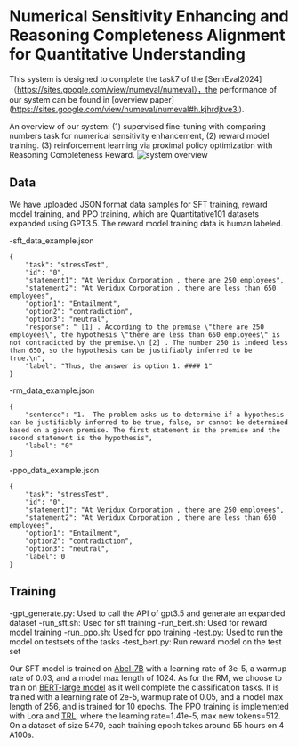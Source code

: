 # Numerical Sensitivity Enhancing and Reasoning Completeness Alignment for Quantitative Understanding
This system is designed to complete the task7 of the [SemEval2024]（https://sites.google.com/view/numeval/numeval），the performance of our system can be found in [overview paper] (https://sites.google.com/view/numeval/numeval#h.kjhrdjtve3l).

An overview of our system: (1) supervised fine-tuning with comparing numbers task for numerical sensitivity enhancement, (2) reward model training. (3) reinforcement learning via proximal policy optimization
with Reasoning Completeness Reward.
![system overview](https://github.com/Bit-numeval/NumEval/assets/160459346/6edd5f8b-29b6-4b1a-9d21-30b4fd8cd665)

## Data
We have uploaded JSON format data samples for SFT training, reward model training, and PPO training, which are Quantitative101 datasets expanded using GPT3.5. The reward model training data is human labeled.

-sft_data_example.json
```
{
    "task": "stressTest",
    "id": "0",
    "statement1": "At Veridux Corporation , there are 250 employees",
    "statement2": "At Veridux Corporation , there are less than 650 employees",
    "option1": "Entailment",
    "option2": "contradiction",
    "option3": "neutral",
    "response": " [1] . According to the premise \"there are 250 employees\", the hypothesis \"there are less than 650 employees\" is not contradicted by the premise.\n [2] . The number 250 is indeed less than 650, so the hypothesis can be justifiably inferred to be true.\n",
    "label": "Thus, the answer is option 1. #### 1"
}
```
-rm_data_example.json
```
{
    "sentence": "1.  The problem asks us to determine if a hypothesis can be justifiably inferred to be true, false, or cannot be determined based on a given premise. The first statement is the premise and the second statement is the hypothesis",
    "label": "0"
}
```
-ppo_data_example.json
```
{
    "task": "stressTest",
    "id": "0",
    "statement1": "At Veridux Corporation , there are 250 employees",
    "statement2": "At Veridux Corporation , there are less than 650 employees",
    "option1": "Entailment",
    "option2": "contradiction",
    "option3": "neutral",
    "label": 0
}
```

## Training
-gpt_generate.py: Used to call the API of gpt3.5 and generate an expanded dataset
-run_sft.sh: Used for sft training
-run_bert.sh: Used for reward model training
-run_ppo.sh: Used for ppo training
-test.py: Used to run the model on testsets of the tasks
-test_bert.py: Run reward model on the test set

Our SFT model is trained on [Abel-7B](https://github.com/GAIR-NLP/abel) with a learning rate of 3e-5, a warmup rate of 0.03, and a model max length of 1024. As for the RM, we choose to train on [BERT-large model](https://github.com/google-research/bert) as it well complete the classification tasks. It is trained with a learning rate of 2e-5, warmup rate of 0.05, and a model max length of 256, and is trained for 10 epochs. The
PPO training is implemented with Lora and [TRL](https://github.com/huggingface/trl), where the learning rate=1.41e-5, max new tokens=512. On a dataset of size 5470, each training epoch takes around 55 hours on 4 A100s.
